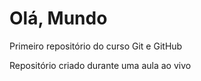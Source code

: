 # Olá, Mundo
 Primeiro repositório do curso Git e GitHub

Repositório criado durante uma aula ao vivo